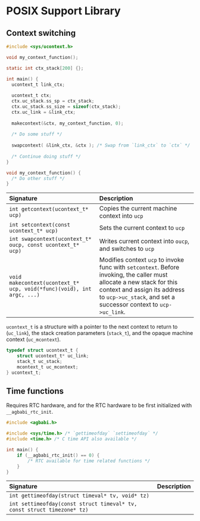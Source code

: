 # POSIX Support Library

## Context switching

```c
#include <sys/ucontext.h>

void my_context_function();

static int ctx_stack[200] {};

int main() {
  ucontext_t link_ctx;
  
  ucontext_t ctx;
  ctx.uc_stack.ss_sp = ctx_stack;
  ctx.uc_stack.ss_size = sizeof(ctx_stack);
  ctx.uc_link = &link_ctx;
  
  makecontext(&ctx, my_context_function, 0);
  
  /* Do some stuff */
  
  swapcontext( &link_ctx, &ctx ); /* Swap from `link_ctx` to `ctx` */
  
  /* Continue doing stuff */
}

void my_context_function() {
  /* Do other stuff */
}
```

| Signature                                                             | Description                                                                                                                                                                                                               |
|:----------------------------------------------------------------------|:--------------------------------------------------------------------------------------------------------------------------------------------------------------------------------------------------------------------------|
| `int getcontext(ucontext_t* ucp)`                                     | Copies the current machine context into `ucp`                                                                                                                                                                             |
| `int setcontext(const ucontext_t* ucp)`                               | Sets the current context to `ucp`                                                                                                                                                                                         |
| `int swapcontext(ucontext_t* oucp, const ucontext_t* ucp)`            | Writes current context into `oucp`, and switches to `ucp`                                                                                                                                                                 |
| `void makecontext(ucontext_t* ucp, void(*func)(void), int argc, ...)` | Modifies context `ucp` to invoke func with `setcontext`. Before invoking, the caller must allocate a new stack for this context and assign its address to `ucp->uc_stack`, and set a successor context to `ucp->uc_link`. |

`ucontext_t` is a structure with a pointer to the next context to return to (`uc_link`), the stack creation parameters (`stack_t`), and the opaque machine context (`uc_mcontext`).

```c
typedef struct ucontext_t {
    struct ucontext_t* uc_link;
    stack_t uc_stack;
    mcontext_t uc_mcontext;
} ucontext_t;
```

## Time functions

Requires RTC hardware, and for the RTC hardware to be first initialized with `__agbabi_rtc_init`.

```c
#include <agbabi.h>

#include <sys/time.h> /* `gettimeofday` `settimeofday` */
#include <time.h> /* C time API also available */

int main() {
    if (__agbabi_rtc_init() == 0) {
        /* RTC available for time related functions */
    }
}
```

| Signature                                                               | Description |
|:------------------------------------------------------------------------|:------------|
| `int gettimeofday(struct timeval* tv, void* tz)`                        |             |
| `int settimeofday(const struct timeval* tv, const struct timezone* tz)` |             |

